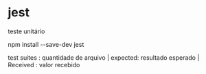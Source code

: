 # jest
teste unitário

npm install --save-dev jest

test suites : quantidade de arquivo |
expected: resultado esperado |
Received : valor recebido
